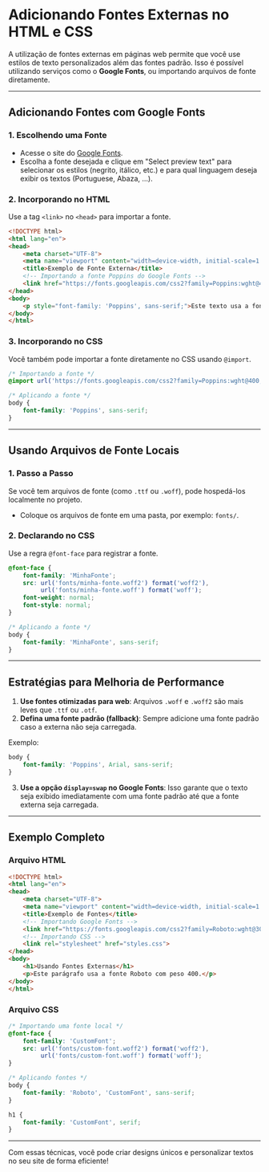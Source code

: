 
# Adicionando Fontes Externas no HTML e CSS

A utilização de fontes externas em páginas web permite que você use estilos de texto personalizados além das fontes padrão. Isso é possível utilizando serviços como o **Google Fonts**, ou importando arquivos de fonte diretamente.

---

## **Adicionando Fontes com Google Fonts**

### 1. **Escolhendo uma Fonte**
- Acesse o site do [Google Fonts](https://fonts.google.com).
- Escolha a fonte desejada e clique em "Select preview text" para selecionar os estilos (negrito, itálico, etc.) e para qual linguagem deseja exibir os textos (Portuguese, Abaza, ...).

### 2. **Incorporando no HTML**
Use a tag `<link>` no `<head>` para importar a fonte.

```html
<!DOCTYPE html>
<html lang="en">
<head>
    <meta charset="UTF-8">
    <meta name="viewport" content="width=device-width, initial-scale=1.0">
    <title>Exemplo de Fonte Externa</title>
    <!-- Importando a fonte Poppins do Google Fonts -->
    <link href="https://fonts.googleapis.com/css2?family=Poppins:wght@400;700&display=swap" rel="stylesheet">
</head>
<body>
    <p style="font-family: 'Poppins', sans-serif;">Este texto usa a fonte Poppins.</p>
</body>
</html>
```

### 3. **Incorporando no CSS**
Você também pode importar a fonte diretamente no CSS usando `@import`.

```css
/* Importando a fonte */
@import url('https://fonts.googleapis.com/css2?family=Poppins:wght@400;700&display=swap');

/* Aplicando a fonte */
body {
    font-family: 'Poppins', sans-serif;
}
```

---

## **Usando Arquivos de Fonte Locais**

### 1. **Passo a Passo**
Se você tem arquivos de fonte (como `.ttf` ou `.woff`), pode hospedá-los localmente no projeto.

- Coloque os arquivos de fonte em uma pasta, por exemplo: `fonts/`.

### 2. **Declarando no CSS**
Use a regra `@font-face` para registrar a fonte.

```css
@font-face {
    font-family: 'MinhaFonte';
    src: url('fonts/minha-fonte.woff2') format('woff2'),
         url('fonts/minha-fonte.woff') format('woff');
    font-weight: normal;
    font-style: normal;
}

/* Aplicando a fonte */
body {
    font-family: 'MinhaFonte', sans-serif;
}
```

---

## **Estratégias para Melhoria de Performance**

1. **Use fontes otimizadas para web**: Arquivos `.woff` e `.woff2` são mais leves que `.ttf` ou `.otf`.
2. **Defina uma fonte padrão (fallback)**: Sempre adicione uma fonte padrão caso a externa não seja carregada.

Exemplo:
```css
body {
    font-family: 'Poppins', Arial, sans-serif;
}
```

3. **Use a opção `display=swap` no Google Fonts**: Isso garante que o texto seja exibido imediatamente com uma fonte padrão até que a fonte externa seja carregada.

---

## **Exemplo Completo**

### Arquivo HTML
```html
<!DOCTYPE html>
<html lang="en">
<head>
    <meta charset="UTF-8">
    <meta name="viewport" content="width=device-width, initial-scale=1.0">
    <title>Exemplo de Fontes</title>
    <!-- Importando Google Fonts -->
    <link href="https://fonts.googleapis.com/css2?family=Roboto:wght@300;400;700&display=swap" rel="stylesheet">
    <!-- Importando CSS -->
    <link rel="stylesheet" href="styles.css">
</head>
<body>
    <h1>Usando Fontes Externas</h1>
    <p>Este parágrafo usa a fonte Roboto com peso 400.</p>
</body>
</html>
```

### Arquivo CSS
```css
/* Importando uma fonte local */
@font-face {
    font-family: 'CustomFont';
    src: url('fonts/custom-font.woff2') format('woff2'),
         url('fonts/custom-font.woff') format('woff');
}

/* Aplicando fontes */
body {
    font-family: 'Roboto', 'CustomFont', sans-serif;
}

h1 {
    font-family: 'CustomFont', serif;
}
```

---

Com essas técnicas, você pode criar designs únicos e personalizar textos no seu site de forma eficiente!
